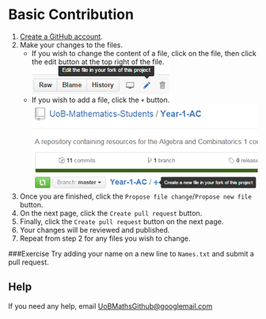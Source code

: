 Basic Contribution
==================
1. [Create a GitHub account](https://github.com/join).
2. Make your changes to the files.
	* If you wish to change the content of a file, click on the file, then click the edit button at the top right of the file.
	![Editing files](images/Editing-Files.PNG)
	* If you wish to add a file, click the `+` button.
	![Adding files](images/Adding-Files.PNG)
3. Once you are finished, click the `Propose file change`/`Propose new file` button.
4. On the next page, click the `Create pull request` button.
5. Finally, click the `Create pull request` button on the next page.
6. Your changes will be reviewed and published.
7. Repeat from step 2 for any files you wish to change.

###Exercise
Try adding your name on a new line to `Names.txt` and submit a pull request.

Help
----
If you need any help, email [UoBMathsGithub@googlemail.com](mailto:UoBMathsGithub@googlemail.com)